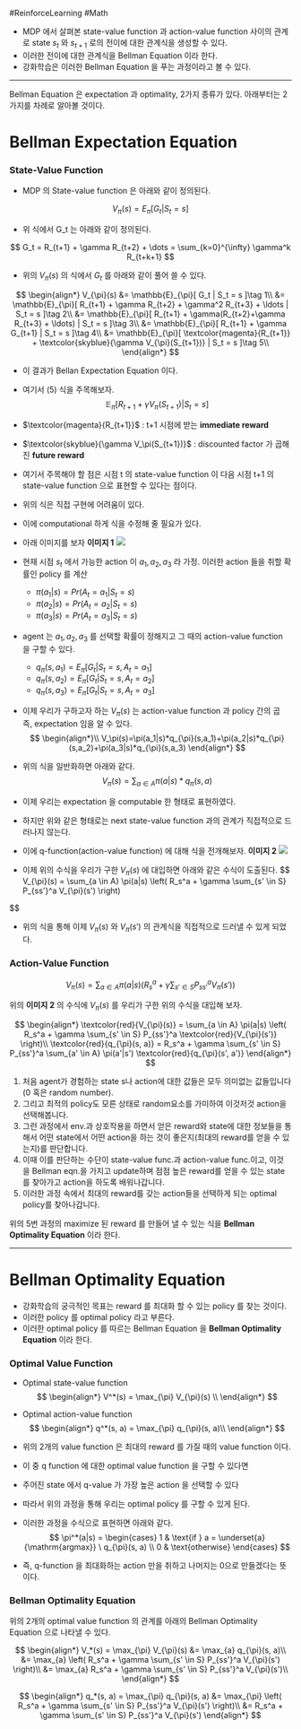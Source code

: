 #ReinforceLearning #Math  
* MDP 에서 살펴본 state-value function 과 action-value function 사이의 관계로 state $s_t$ 와 $s_{t+1}$ 로의 전이에 대한 관계식을 생성할 수 있다.
* 이러한 전이에 대한 관계식을 Bellman Equation 이라 한다.
* 강화학습은 이러한 Bellman Equation 을 푸는 과정이라고 볼 수 있다.

---

Bellman Equation 은 expectation 과 optimality, 2가지 종류가 있다.
아래부터는 2가지를 차례로 알아볼 것이다.

# Bellman Expectation Equation

### State-Value Function

* MDP 의 State-value function 은 아래와 같이 정의된다.

$$
V_{\pi}(s)=E_{\pi}[G_t|S_t=s]
$$

* 위 식에서 G_t 는 아래와 같이 정의된다.

$$
G_t = R_{t+1} + \gamma R_{t+2} + \dots = \sum_{k=0}^{\infty} \gamma^k R_{t+k+1}
$$

* 위의 $V_\pi(s)$ 의 식에서 $G_t$ 를 아래와 같이 풀어 쓸 수 있다.

$$
\begin{align*}
V_{\pi}(s)
&= \mathbb{E}_{\pi}[ G_t | S_t = s ]\tag 1\\
&= \mathbb{E}_{\pi}[ R_{t+1} + \gamma R_{t+2} + \gamma^2 R_{t+3} + \ldots | S_t = s ]\tag 2\\
&= \mathbb{E}_{\pi}[ R_{t+1} + \gamma(R_{t+2}+\gamma R_{t+3} + \ldots) | S_t = s ]\tag 3\\
&= \mathbb{E}_{\pi}[ R_{t+1} + \gamma G_{t+1} | S_t = s ]\tag 4\\
&= \mathbb{E}_{\pi}[ \textcolor{magenta}{R_{t+1}} + \textcolor{skyblue}{\gamma V_{\pi}(S_{t+1})} | S_t = s ]\tag 5\\
\end{align*}
$$

* 이 결과가 Bellan Expectation Equation 이다. 
* 여기서 $(5)$ 식을 주목해보자.
$$\mathbb{E}_{\pi}[ R_{t+1} + \gamma V_{\pi}(S_{t+1}) | S_t = s ]$$
* $\textcolor{magenta}{R_{t+1}}$ : t+1 시점에 받는 **immediate reward**
* $\textcolor{skyblue}{\gamma V_\pi(S_{t+1})}$ : discounted factor 가 곱해진 **future reward** 

* 여기서 주목해야 할 점은 시점 t 의 state-value function 이 다음 시점 t+1 의 state-value function 으로 표현할 수 있다는 점이다.
* 위의 식은 직접 구현에 어려움이 있다.
* 이에 computational 하게 식을 수정해 줄 필요가 있다.
* 아래 이미지를 보자
**이미지 1**
![](../../../img_store/Pasted%20image%2020240106173710.png)

* 현재 시점 $s_t$ 에서 가능한 action 이 $a_1, a_2, a_3$ 라 가정. 이러한 action 들을 취할 확률인 policy 를 계산
	* $\pi(a_1|s)=Pr(A_t=a_1|S_t=s)$
	* $\pi(a_2|s)=Pr(A_t=a_2|S_t=s)$
	* $\pi(a_3|s)=Pr(A_t=a_3|S_t=s)$
* agent 는 $a_1, a_2, a_3$ 를 선택할 확률이 정해지고 그 때의 action-value function 을 구할 수 있다.
	* $q_{\pi}(s,a_1)=E_{\pi}[G_t|S_t=s,A_t=a_1]$
	* $q_{\pi}(s,a_2)=E_{\pi}[G_t|S_t=s,A_t=a_2]$
	* $q_{\pi}(s,a_3)=E_{\pi}[G_t|S_t=s,A_t=a_3]$
* 이제 우리가 구하고자 하는 $V_\pi(s)$ 는 action-value function 과 policy 간의 곱 즉, expectation 임을 알 수 있다.
$$
\begin{align*}\\
V_\pi(s)=\pi(a_1|s)*q_{\pi}(s,a_1)+\pi(a_2|s)*q_{\pi}(s,a_2)+\pi(a_3|s)*q_{\pi}(s,a_3)
\end{align*}
$$

* 위의 식을 일반화하면 아래와 같다.
$$
V_{\pi}(s) = \sum_{a \in A} \pi(a|s) * q_{\pi}(s,a)
$$

* 이제 우리는 expectation 을 computable 한 형태로 표현하였다.
* 하지만 위와 같은 형태로는 next state-value function 과의 관계가 직접적으로 드러나지 않는다.
* 이에 q-function(action-value function) 에 대해 식을 전개해보자.
**이미지 2**
![](../../../img_store/Pasted%20image%2020240106180146.png)
* 이제 위의 수식을 우리가 구한 $V_\pi(s)$ 에 대입하면 아래와 같은 수식이 도출된다.
$$
V_{\pi}(s) = \sum_{a \in A} \pi(a|s) \left( R_s^a + \gamma \sum_{s' \in S} P_{ss'}^a V_{\pi}(s') \right)

$$
* 위의 식을 통해 이제 $V_\pi(s)$ 와 $V_\pi(s')$  의 관계식을 직접적으로 드러낼 수 있게 되었다.

### Action-Value Function

$$
V_{\pi}(s) = \sum_{a \in A} \pi(a|s) \left( R_s^a + \gamma \sum_{s' \in S} P_{ss'}^a V_{\pi}(s') \right)
$$

위의 **이미지 2** 의 수식에 $V_\pi(s)$ 를 우리가 구한 위의 수식을 대입해 보자.

$$
\begin{align*}
\textcolor{red}{V_{\pi}(s)} = \sum_{a \in A} \pi(a|s) \left( R_s^a + \gamma \sum_{s' \in S} P_{ss'}^a \textcolor{red}{V_{\pi}(s')} \right)\\
\textcolor{red}{q_{\pi}(s, a)} = R_s^a + \gamma \sum_{s' \in S} P_{ss'}^a \sum_{a' \in A} \pi(a'|s') \textcolor{red}{q_{\pi}(s', a')}
\end{align*}
$$

1. 처음 agent가 경험하는 state s나 action에 대한 값들은 모두 의미없는 값들입니다(0 혹은 random number).
2. 그리고 최적의 policy도 모른 상태로 random요소를 가미하여 이것저것 action을 선택해봅니다. 
3. 그런 과정에서 env.과 상호작용을 하면서 얻은 reward와 state에 대한 정보들을 통해서 어떤 state에서 어떤 action을 하는 것이 좋은지(최대의 reward를 얻을 수 있는지)를 판단합니다.
4. 이때 이를 판단하는 수단이 state-value func.과 action-value func.이고, 이것을 Bellman eqn.을 가지고 update하며 점점 높은 reward를 얻을 수 있는 state를 찾아가고 action을 하도록 배워나갑니다. 
5. 이러한 과정 속에서 최대의 reward를 갖는 action들을 선택하게 되는 optimal policy를 찾아나갑니다.

위의 5번 과정의 maximize 된 reward 를 만들어 낼 수 있는 식을 **Bellman Optimality Equation** 이라 한다.

---

# Bellman Optimality Equation

* 강화학습의 궁극적인 목표는 reward 를 최대화 할 수 있는 policy 를 찾는 것이다.
* 이러한 policy 를 optimal policy 라고 부른다.
* 이러한 optimal policy 를 따르는 Bellman Equation 을 **Bellman Optimality Equation** 이라 한다.

### Optimal Value Function

* Optimal state-value function
$$
\begin{align*}
V^*(s) = \max_{\pi} V_{\pi}(s) \\
\end{align*}
$$
* Optimal action-value function
$$
\begin{align*}
q^*(s, a) = \max_{\pi} q_{\pi}(s, a)\\
\end{align*}
$$

* 위의 2개의 value function 은 최대의 reward 를 가질 때의 value function 이다.
* 이 중 q function 에 대한 optimal value function 을 구할 수 있다면 
* 주어진 state 에서 q-value 가 가장 높은 action 을 선택할 수 있다
* 따라서 위의 과정을 통해 우리는 optimal policy 를 구할 수 있게 된다.
* 이러한 과정을 수식으로 표현하면 아래와 같다.
$$
\pi^*(a|s) = 
\begin{cases} 
1 & \text{if } a = \underset{a}{\mathrm{argmax}} \ q_{\pi}(s, a) \\
0 & \text{otherwise} 
\end{cases}
$$
* 즉, q-function 을 최대화하는 action 만을 취하고 나머지는 0으로 만들겠다는 뜻이다.

### Bellman Optimality Equation

위의 2개의 optimal value function 의 관계를 아래의 Bellman Optimality Equation 으로 나타낼 수 있다.

$$
\begin{align*}
V_*(s) = \max_{\pi} V_{\pi}(s) &= \max_{a} q_{\pi}(s, a)\\
&= \max_{a} \left( R_s^a + \gamma \sum_{s' \in S} P_{ss'}^a V_{\pi}(s') \right)\\
&= \max_{a} R_s^a + \gamma \sum_{s' \in S} P_{ss'}^a V_{\pi}(s')\\
\end{align*}
$$

$$
\begin{align*}
q_*(s, a) = \max_{\pi} q_{\pi}(s, a)
&= \max_{\pi} \left( R_s^a + \gamma \sum_{s' \in S} P_{ss'}^a V_{\pi}(s') \right)\\
&= R_s^a + \gamma \sum_{s' \in S} P_{ss'}^a V_{\pi}(s')
\end{align*}
$$

